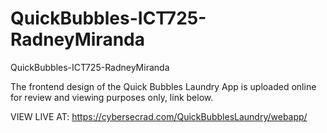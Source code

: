 # QuickBubbles-ICT725-RadneyMiranda
QuickBubbles-ICT725-RadneyMiranda

The frontend design of the Quick Bubbles Laundry App is uploaded online for review and viewing purposes only, link below.

VIEW LIVE AT:
https://cybersecrad.com/QuickBubblesLaundry/webapp/
